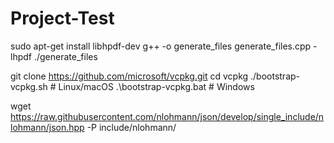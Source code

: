 # Project-Test
sudo apt-get install libhpdf-dev
g++ -o generate_files generate_files.cpp -lhpdf
./generate_files


git clone https://github.com/microsoft/vcpkg.git
cd vcpkg
./bootstrap-vcpkg.sh  # Linux/macOS
.\bootstrap-vcpkg.bat # Windows

wget https://raw.githubusercontent.com/nlohmann/json/develop/single_include/nlohmann/json.hpp -P include/nlohmann/
